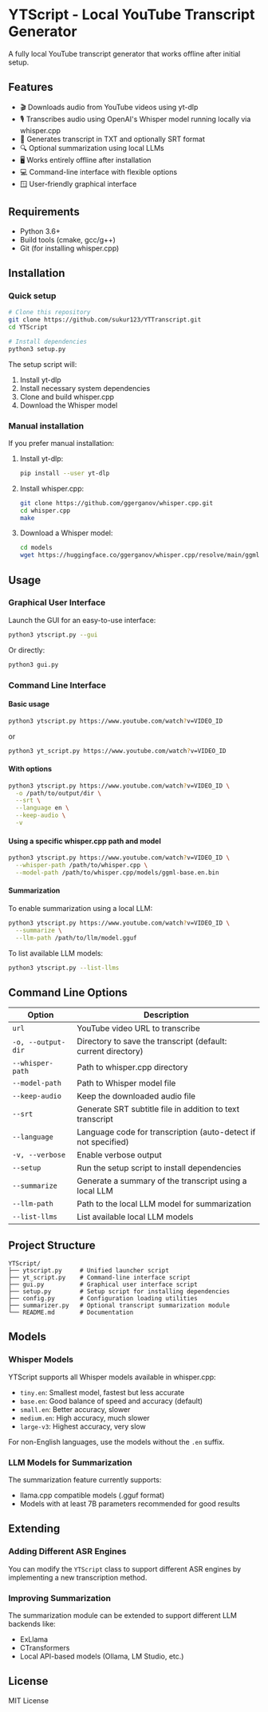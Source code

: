 # YTScript - Local YouTube Transcript Generator

A fully local YouTube transcript generator that works offline after initial setup.

## Features

- 🎬 Downloads audio from YouTube videos using yt-dlp
- 🎙️ Transcribes audio using OpenAI's Whisper model running locally via whisper.cpp
- 📝 Generates transcript in TXT and optionally SRT format
- 🔍 Optional summarization using local LLMs
- 🖥️ Works entirely offline after installation
- 💻 Command-line interface with flexible options
- 🪟 User-friendly graphical interface

## Requirements

- Python 3.6+
- Build tools (cmake, gcc/g++)
- Git (for installing whisper.cpp)

## Installation

### Quick setup

```bash
# Clone this repository
git clone https://github.com/sukur123/YTTranscript.git
cd YTScript

# Install dependencies
python3 setup.py
```

The setup script will:
1. Install yt-dlp
2. Install necessary system dependencies
3. Clone and build whisper.cpp
4. Download the Whisper model

### Manual installation

If you prefer manual installation:

1. Install yt-dlp:
   ```bash
   pip install --user yt-dlp
   ```

2. Install whisper.cpp:
   ```bash
   git clone https://github.com/ggerganov/whisper.cpp.git
   cd whisper.cpp
   make
   ```

3. Download a Whisper model:
   ```bash
   cd models
   wget https://huggingface.co/ggerganov/whisper.cpp/resolve/main/ggml-base.en.bin
   ```

## Usage

### Graphical User Interface

Launch the GUI for an easy-to-use interface:

```bash
python3 ytscript.py --gui
```

Or directly:

```bash
python3 gui.py
```

### Command Line Interface

#### Basic usage

```bash
python3 ytscript.py https://www.youtube.com/watch?v=VIDEO_ID
```

or

```bash
python3 yt_script.py https://www.youtube.com/watch?v=VIDEO_ID
```

#### With options

```bash
python3 ytscript.py https://www.youtube.com/watch?v=VIDEO_ID \
  -o /path/to/output/dir \
  --srt \
  --language en \
  --keep-audio \
  -v
```

#### Using a specific whisper.cpp path and model

```bash
python3 ytscript.py https://www.youtube.com/watch?v=VIDEO_ID \
  --whisper-path /path/to/whisper.cpp \
  --model-path /path/to/whisper.cpp/models/ggml-base.en.bin
```

#### Summarization

To enable summarization using a local LLM:

```bash
python3 ytscript.py https://www.youtube.com/watch?v=VIDEO_ID \
  --summarize \
  --llm-path /path/to/llm/model.gguf
```

To list available LLM models:

```bash
python3 ytscript.py --list-llms
```

## Command Line Options

| Option | Description |
|--------|-------------|
| `url` | YouTube video URL to transcribe |
| `-o, --output-dir` | Directory to save the transcript (default: current directory) |
| `--whisper-path` | Path to whisper.cpp directory |
| `--model-path` | Path to Whisper model file |
| `--keep-audio` | Keep the downloaded audio file |
| `--srt` | Generate SRT subtitle file in addition to text transcript |
| `--language` | Language code for transcription (auto-detect if not specified) |
| `-v, --verbose` | Enable verbose output |
| `--setup` | Run the setup script to install dependencies |
| `--summarize` | Generate a summary of the transcript using a local LLM |
| `--llm-path` | Path to the local LLM model for summarization |
| `--list-llms` | List available local LLM models |

## Project Structure

```
YTScript/
├── ytscript.py     # Unified launcher script
├── yt_script.py    # Command-line interface script
├── gui.py          # Graphical user interface script
├── setup.py        # Setup script for installing dependencies
├── config.py       # Configuration loading utilities
├── summarizer.py   # Optional transcript summarization module
└── README.md       # Documentation
```

## Models

### Whisper Models

YTScript supports all Whisper models available in whisper.cpp:

- `tiny.en`: Smallest model, fastest but less accurate
- `base.en`: Good balance of speed and accuracy (default)
- `small.en`: Better accuracy, slower
- `medium.en`: High accuracy, much slower
- `large-v3`: Highest accuracy, very slow

For non-English languages, use the models without the `.en` suffix.

### LLM Models for Summarization

The summarization feature currently supports:
- llama.cpp compatible models (.gguf format)
- Models with at least 7B parameters recommended for good results

## Extending

### Adding Different ASR Engines

You can modify the `YTScript` class to support different ASR engines by implementing a new transcription method.

### Improving Summarization

The summarization module can be extended to support different LLM backends like:
- ExLlama
- CTransformers
- Local API-based models (Ollama, LM Studio, etc.)

## License

MIT License
